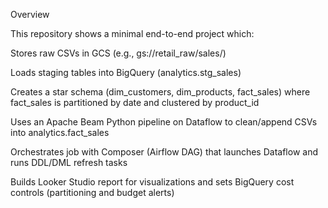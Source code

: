 Overview

This repository shows a minimal end-to-end project which:

Stores raw CSVs in GCS (e.g., gs://retail_raw/sales/)

Loads staging tables into BigQuery (analytics.stg_sales)

Creates a star schema (dim_customers, dim_products, fact_sales) where fact_sales is partitioned by date and clustered by product_id

Uses an Apache Beam Python pipeline on Dataflow to clean/append CSVs into analytics.fact_sales

Orchestrates job with Composer (Airflow DAG) that launches Dataflow and runs DDL/DML refresh tasks

Builds Looker Studio report for visualizations and sets BigQuery cost controls (partitioning and budget alerts)
